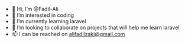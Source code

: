 - 👋 Hi, I’m @Fadil-Ali
- 👀 I’m interested in coding
- 🌱 I’m currently learning laravel
- 💞️ I’m looking to collaborate on projects that will help me learn laravel
- 📫 I can be reached on alifadilzaki@gmail.com
